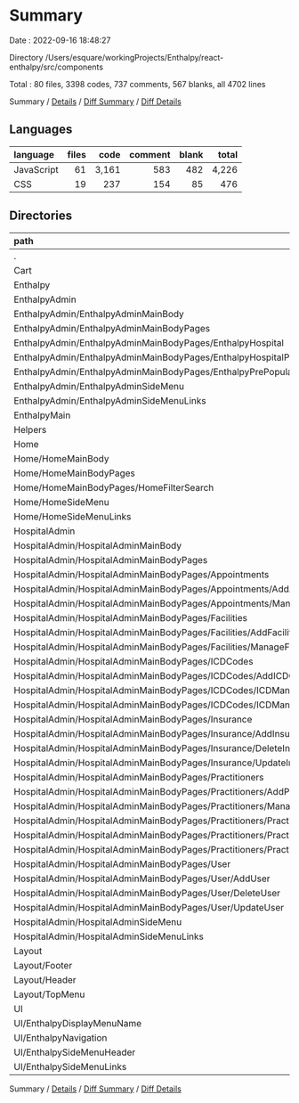 # Summary

Date : 2022-09-16 18:48:27

Directory /Users/esquare/workingProjects/Enthalpy/react-enthalpy/src/components

Total : 80 files,  3398 codes, 737 comments, 567 blanks, all 4702 lines

Summary / [Details](details.md) / [Diff Summary](diff.md) / [Diff Details](diff-details.md)

## Languages
| language | files | code | comment | blank | total |
| :--- | ---: | ---: | ---: | ---: | ---: |
| JavaScript | 61 | 3,161 | 583 | 482 | 4,226 |
| CSS | 19 | 237 | 154 | 85 | 476 |

## Directories
| path | files | code | comment | blank | total |
| :--- | ---: | ---: | ---: | ---: | ---: |
| . | 80 | 3,398 | 737 | 567 | 4,702 |
| Cart | 8 | 111 | 2 | 26 | 139 |
| Enthalpy | 2 | 47 | 21 | 10 | 78 |
| EnthalpyAdmin | 11 | 323 | 78 | 67 | 468 |
| EnthalpyAdmin/EnthalpyAdminMainBody | 2 | 25 | 0 | 7 | 32 |
| EnthalpyAdmin/EnthalpyAdminMainBodyPages | 4 | 168 | 35 | 23 | 226 |
| EnthalpyAdmin/EnthalpyAdminMainBodyPages/EnthalpyHospital | 2 | 154 | 35 | 19 | 208 |
| EnthalpyAdmin/EnthalpyAdminMainBodyPages/EnthalpyHospitalPMS | 1 | 7 | 0 | 2 | 9 |
| EnthalpyAdmin/EnthalpyAdminMainBodyPages/EnthalpyPrePopulatedHospital | 1 | 7 | 0 | 2 | 9 |
| EnthalpyAdmin/EnthalpyAdminSideMenu | 2 | 28 | 43 | 19 | 90 |
| EnthalpyAdmin/EnthalpyAdminSideMenuLinks | 3 | 102 | 0 | 18 | 120 |
| EnthalpyMain | 2 | 59 | 0 | 10 | 69 |
| Helpers | 1 | 4 | 0 | 1 | 5 |
| Home | 6 | 210 | 46 | 42 | 298 |
| Home/HomeMainBody | 2 | 36 | 17 | 7 | 60 |
| Home/HomeMainBodyPages | 1 | 96 | 1 | 9 | 106 |
| Home/HomeMainBodyPages/HomeFilterSearch | 1 | 96 | 1 | 9 | 106 |
| Home/HomeSideMenu | 2 | 41 | 27 | 18 | 86 |
| Home/HomeSideMenuLinks | 1 | 37 | 1 | 8 | 46 |
| HospitalAdmin | 29 | 1,908 | 498 | 278 | 2,684 |
| HospitalAdmin/HospitalAdminMainBody | 2 | 108 | 42 | 34 | 184 |
| HospitalAdmin/HospitalAdminMainBodyPages | 18 | 1,463 | 336 | 195 | 1,994 |
| HospitalAdmin/HospitalAdminMainBodyPages/Appointments | 2 | 187 | 46 | 27 | 260 |
| HospitalAdmin/HospitalAdminMainBodyPages/Appointments/AddAppointments | 1 | 115 | 6 | 14 | 135 |
| HospitalAdmin/HospitalAdminMainBodyPages/Appointments/ManageInterventionsAppointment | 1 | 72 | 40 | 13 | 125 |
| HospitalAdmin/HospitalAdminMainBodyPages/Facilities | 2 | 330 | 41 | 36 | 407 |
| HospitalAdmin/HospitalAdminMainBodyPages/Facilities/AddFacilities | 1 | 258 | 1 | 23 | 282 |
| HospitalAdmin/HospitalAdminMainBodyPages/Facilities/ManageFacilities | 1 | 72 | 40 | 13 | 125 |
| HospitalAdmin/HospitalAdminMainBodyPages/ICDCodes | 3 | 284 | 101 | 41 | 426 |
| HospitalAdmin/HospitalAdminMainBodyPages/ICDCodes/AddICDCodes | 1 | 134 | 41 | 19 | 194 |
| HospitalAdmin/HospitalAdminMainBodyPages/ICDCodes/ICDManageInterventions | 1 | 75 | 30 | 11 | 116 |
| HospitalAdmin/HospitalAdminMainBodyPages/ICDCodes/ICDManageNonInterventions | 1 | 75 | 30 | 11 | 116 |
| HospitalAdmin/HospitalAdminMainBodyPages/Insurance | 3 | 253 | 61 | 34 | 348 |
| HospitalAdmin/HospitalAdminMainBodyPages/Insurance/AddInsurance | 1 | 103 | 1 | 12 | 116 |
| HospitalAdmin/HospitalAdminMainBodyPages/Insurance/DeleteInsurance | 1 | 75 | 30 | 11 | 116 |
| HospitalAdmin/HospitalAdminMainBodyPages/Insurance/UpdateInsurance | 1 | 75 | 30 | 11 | 116 |
| HospitalAdmin/HospitalAdminMainBodyPages/Practitioners | 5 | 156 | 6 | 20 | 182 |
| HospitalAdmin/HospitalAdminMainBodyPages/Practitioners/AddPractitioners | 1 | 128 | 6 | 12 | 146 |
| HospitalAdmin/HospitalAdminMainBodyPages/Practitioners/ManagePractitioners | 1 | 7 | 0 | 2 | 9 |
| HospitalAdmin/HospitalAdminMainBodyPages/Practitioners/PractitionersAcceptedInsurances | 1 | 7 | 0 | 2 | 9 |
| HospitalAdmin/HospitalAdminMainBodyPages/Practitioners/PractitionersAssociatedAppointments | 1 | 7 | 0 | 2 | 9 |
| HospitalAdmin/HospitalAdminMainBodyPages/Practitioners/PractitionersSupportedReferrals | 1 | 7 | 0 | 2 | 9 |
| HospitalAdmin/HospitalAdminMainBodyPages/User | 3 | 253 | 81 | 37 | 371 |
| HospitalAdmin/HospitalAdminMainBodyPages/User/AddUser | 1 | 109 | 1 | 13 | 123 |
| HospitalAdmin/HospitalAdminMainBodyPages/User/DeleteUser | 1 | 72 | 40 | 12 | 124 |
| HospitalAdmin/HospitalAdminMainBodyPages/User/UpdateUser | 1 | 72 | 40 | 12 | 124 |
| HospitalAdmin/HospitalAdminSideMenu | 2 | 65 | 34 | 10 | 109 |
| HospitalAdmin/HospitalAdminSideMenuLinks | 7 | 272 | 86 | 39 | 397 |
| Layout | 9 | 282 | 21 | 46 | 349 |
| Layout/Footer | 2 | 36 | 1 | 6 | 43 |
| Layout/Header | 2 | 100 | 17 | 15 | 132 |
| Layout/TopMenu | 5 | 146 | 3 | 25 | 174 |
| UI | 12 | 454 | 71 | 87 | 612 |
| UI/EnthalpyDisplayMenuName | 2 | 40 | 0 | 8 | 48 |
| UI/EnthalpyNavigation | 6 | 139 | 41 | 37 | 217 |
| UI/EnthalpySideMenuHeader | 2 | 246 | 29 | 36 | 311 |
| UI/EnthalpySideMenuLinks | 2 | 29 | 1 | 6 | 36 |

Summary / [Details](details.md) / [Diff Summary](diff.md) / [Diff Details](diff-details.md)